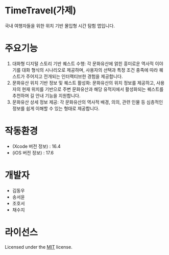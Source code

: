 # TimeTravel(가제)
 국내 여행자들을 위한  위치 기반 몰입형 시간 탐험 앱입니다.

# 주요기능
1. 대화형 디지털 스토리 기반 퀘스트 수행: 각 문화유산에 얽힌 흥미로운 역사적 이야기를 대화 형식의 시나리오로 제공하며, 사용자의 선택과 특정 조건 충족에 따라 퀘스트가 주어지고 전개되는 인터랙티브한 경험을 제공합니다.
2. 문화유산 위치 기반 정보 및 퀘스트 활성화: 문화유산의 위치 정보를 제공하고, 사용자의 현재 위치를 기반으로 주변 문화유산과 해당 유적지에서 활성화되는 퀘스트를 추천하며 길 안내 기능을 지원합니다.
3. 문화유산 상세 정보 제공: 각 문화유산의 역사적 배경, 의의, 관련 인물 등 심층적인 정보를 쉽게 이해할 수 있는 형태로 제공합니다.

# 작동환경
- (Xcode 버전 정보) : 16.4
- (iOS 버전 정보) : 17.6

# 개발자
- 김동우 
- 송서윤
- 조호서
- 채수지


# 라이선스
Licensed under the [MIT](LICENSE) license.
